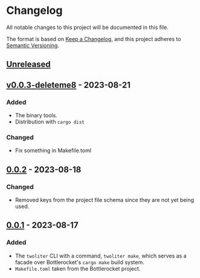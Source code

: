 # Changelog

All notable changes to this project will be documented in this file.

The format is based on [Keep a Changelog](https://keepachangelog.com/en/1.0.0/),
and this project adheres to [Semantic Versioning](https://semver.org/spec/v2.0.0.html).

## [Unreleased]

## [v0.0.3-deleteme8] - 2023-08-21

### Added

- The binary tools.
- Distribution with `cargo dist`

### Changed

- Fix something in Makefile.toml

## [0.0.2] - 2023-08-18

### Changed

- Removed keys from the project file schema since they are not yet being used.

## [0.0.1] - 2023-08-17

### Added

- The `twoliter` CLI with a command, `twoliter make`, which serves as a facade over
  Bottlerocket's `cargo make` build system.
- `Makefile.toml` taken from the Bottlerocket project.

[unreleased]: https://github.com/webern/twoliter/compare/v0.0.3-deleteme8...HEAD
[v0.0.3-deleteme8]: https://github.com/webern/twoliter/compare/v0.0.2...v0.0.3-deleteme8
[0.0.2]: https://github.com/webern/twoliter/compare/v0.0.1...v0.0.2
[0.0.1]: https://github.com/webern/twoliter/releases/tag/v0.0.1
